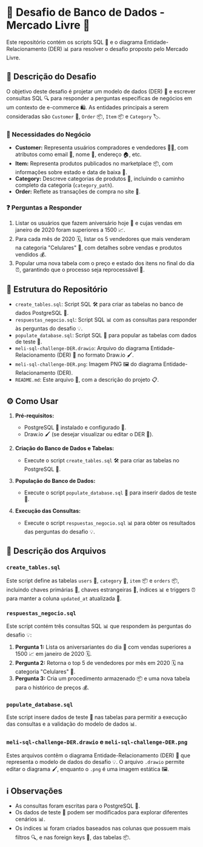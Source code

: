 # 🚀 Desafio de Banco de Dados - Mercado Livre 🛒

Este repositório contém os scripts SQL 📜 e o diagrama Entidade-Relacionamento (DER) 📊 para resolver o desafio proposto pelo Mercado Livre.

## 🎯 Descrição do Desafio

O objetivo deste desafio é projetar um modelo de dados (DER) 📐 e escrever consultas SQL 🔍 para responder a perguntas específicas de negócios em um contexto de e-commerce 🛍️. As entidades principais a serem consideradas são `Customer` 👥, `Order` 📦, `Item` 📦 e `Category` 🏷️.

### 💼 Necessidades do Negócio

* **Customer:** Representa usuários compradores e vendedores 🧑‍💼, com atributos como email 📧, nome 📝, endereço 🏠, etc.
* **Item:** Representa produtos publicados no marketplace 📦, com informações sobre estado e data de baixa 📅.
* **Category:** Descreve categorias de produtos 📂, incluindo o caminho completo da categoria (`category_path`).
* **Order:** Reflete as transações de compra no site 🛒.

### ❓ Perguntas a Responder

1.  Listar os usuários que fazem aniversário hoje 🎂 e cujas vendas em janeiro de 2020 foram superiores a 1500 📈.
2.  Para cada mês de 2020 🗓️, listar os 5 vendedores que mais venderam na categoria "Celulares" 📱, com detalhes sobre vendas e produtos vendidos 💰.
3.  Popular uma nova tabela com o preço e estado dos itens no final do dia ⏰, garantindo que o processo seja reprocessável 🔄.

## 📂 Estrutura do Repositório

* `create_tables.sql`: Script SQL 🛠️ para criar as tabelas no banco de dados PostgreSQL 🐘.
* `respuestas_negocio.sql`: Script SQL 📊 com as consultas para responder às perguntas do desafio 💡.
* `populate_database.sql`: Script SQL 📝 para popular as tabelas com dados de teste 🧪.
* `meli-sql-challenge-DER.drawio`: Arquivo do diagrama Entidade-Relacionamento (DER) 📐 no formato Draw.io 🖌️.
* `meli-sql-challenge-DER.png`: Imagem PNG 🖼️ do diagrama Entidade-Relacionamento (DER).
* `README.md`: Este arquivo 📖, com a descrição do projeto 📋.

## ⚙️ Como Usar

1.  **Pré-requisitos:**
    * PostgreSQL 🐘 instalado e configurado 🔧.
    * Draw.io 🖌️ (se desejar visualizar ou editar o DER 📐).

2.  **Criação do Banco de Dados e Tabelas:**
    * Execute o script `create_tables.sql` 🛠️ para criar as tabelas no PostgreSQL 🐘.

3.  **População do Banco de Dados:**
    * Execute o script `populate_database.sql` 📝 para inserir dados de teste 🧪.

4.  **Execução das Consultas:**
    * Execute o script `respuestas_negocio.sql` 📊 para obter os resultados das perguntas do desafio 💡.

## 📝 Descrição dos Arquivos

### `create_tables.sql`

Este script define as tabelas `users` 👥, `category` 📂, `item` 📦 e `orders` 📦, incluindo chaves primárias 🔑, chaves estrangeiras 🔗, índices 📊 e triggers ⏰ para manter a coluna `updated_at` atualizada 🔄.

### `respuestas_negocio.sql`

Este script contém três consultas SQL 📊 que respondem às perguntas do desafio 💡:

1.  **Pergunta 1:** Lista os aniversariantes do dia 🎂 com vendas superiores a 1500 📈 em janeiro de 2020 🗓️.
2.  **Pergunta 2:** Retorna o top 5 de vendedores por mês em 2020 🗓️ na categoria "Celulares" 📱.
3.  **Pergunta 3:** Cria um procedimento armazenado 📦 e uma nova tabela para o histórico de preços 💰.

### `populate_database.sql`

Este script insere dados de teste 🧪 nas tabelas para permitir a execução das consultas e a validação do modelo de dados 📊.

### `meli-sql-challenge-DER.drawio` e `meli-sql-challenge-DER.png`

Estes arquivos contêm o diagrama Entidade-Relacionamento (DER) 📐 que representa o modelo de dados do desafio 💡. O arquivo `.drawio` permite editar o diagrama 🖌️, enquanto o `.png` é uma imagem estática 🖼️.

## ℹ️ Observações

* As consultas foram escritas para o PostgreSQL 🐘.
* Os dados de teste 🧪 podem ser modificados para explorar diferentes cenários 📊.
* Os indices 📊 foram criados baseados nas colunas que possuem mais filtros 🔍, e nas foreign keys 🔗, das tabelas 📦.
